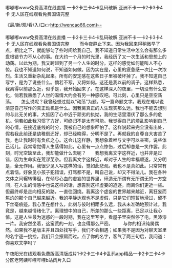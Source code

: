 嘟嘟嘟www免费高清在线直播
一卡2卡三卡4卡乱码破解
亚洲不卡一卡2卡3卡4卡
无人区在线观看免费国语完整


《最/新/观/看/入/口👉http://wencao66.com》--

嘟嘟嘟www免费高清在线直播
一卡2卡三卡4卡乱码破解
亚洲不卡一卡2卡3卡4卡
无人区在线观看免费国语完整
　　而今夜静止下来。因为我回来得稍微早了点，相比之下，就能够匀了些时间给我自己。我不知道日常生活中怎么会有那么多盘根错节力不从心的事。在大约一个月的时光里，我经历了又一次生活和思想上的动荡。以此为期，我又跨越到了另一个人生的时分。这样的感觉如何能叫人不心惊。我也不知道如何说，不知道如何做。因为实在是，心里的疲惫感一次比一次浓烈。生活又重新杂乱起来。所有的安定感在这些日子里被破坏掉了。我不知道自己写字，是为了说些什么。倘若不写，又将如何。这还是我以前的调子。这样熟悉，我离得以前那么近，似乎是，我开始回来了。在这样深入的夜里，一切没有什么变化，倘若我熟悉了人世的温情大约会有另一种感叹吧。可此刻，心里只是空空荡荡。　　怎么说呢？我曾经想过就以“动荡”为题，写一篇命题文字。我现在难以说清楚自己写作的真正动机是什么。因我离真正的人生现实那么远。我也不能去想别的与此无关的事。大抵因了心中近于顽劣的执拗，我的生活里潜伏了那么多的危机。倘若如此我习惯了方好，可终归不是太有可能。我觉得自己的烦乱影响到自己的心情，在接近底线的时分，我被自己的想象吓怕了。这样说起来完全没有出处，假若我此前还是幼稚倒还好，却已经晓得，分明不是了。再就我的自尊自大害苦了我，也让我时时有负疚之心。这会儿这样静，我想象着唯与文字可以亲密，说些体己话儿。我常常觉得人生落得如此，心里有一点点惨伤，过后却总是一笑作罢。此刻，时光空缺至此，我却能做什么去呢？　　我想我离文字这样近，也并非是过错，因为生命实在荒谬芜杂。但我离文字这样近，却对于人生的幸福顺遂，又分明是，全无作用。我很少见人写这样的话，觉如此悲观。我也不是真如此。只常常有点着恼。好象见小孩子犯错误，打骂都不是，叫自己说，却又不得法儿。我在各种文体之间辗转徘徊，在倾尽心血的虚妄的世界里，缔造无所谓有无所谓无的一方空间，在人生的情感中也说这样的话，想告别这样虚妄的追逐，而离你们更近一些。但最终却是走向相反的路，一直往回绕。我离这个虚妄的世界越来越近，离狂妄而焦灼的那个自己越来越近。我的平静达观也不是虚假，只是它们短暂地滑过，留不下丝毫痕迹。我心里在想什么，此刻与彼时相距多么远，我从未准确地预计过。我竟是，越来越情绪化了。离理想中的自己，所差的那么一些距离，已足以让我心惊。这是人生最为迷惑的一段时期，我在这里写字，看屋子里突然停了电，黑漆漆一片。我安然坐着，这蛮荒的一刻，也变得那么严密。
　　与你的相识纯属偶然。如果我不是版主并且四处找写手，我们不会相遇；如果我不是因为对聊天室里的名字逐一挑捡，我们只会擦肩而过。点了你的名字，客气了两三句后，我问道：你喜欢文学吗？





午夜阳光在线观看免费版高清版成片1卡2卡三卡4卡乱码app精品一卡2卡三卡4卡分区老阿姨哔哩哔哩b站肉片入口
